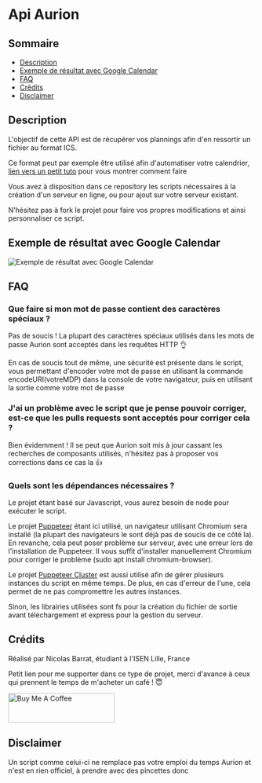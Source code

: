 # Api Aurion

## Sommaire
- [Description](#Description)
- [Exemple de résultat avec Google Calendar](#Exemple)
- [FAQ](#FAQ)
- [Crédits](#Credits)
- [Disclaimer](#Disclaimer)

## Description <a id="Description"></a>

L'objectif de cette API est de récupérer vos plannings afin d'en ressortir un fichier au format ICS.

Ce format peut par exemple être utilisé afin d'automatiser votre
calendrier, [lien vers un petit tuto](https://blog.share-d.com/application/les-tutos/tuto-comment-synchroniser-agenda/)
pour vous montrer comment faire

Vous avez à disposition dans ce repository les scripts nécessaires à la création d'un serveur en ligne, ou pour ajout
sur votre serveur existant.

N'hésitez pas à fork le projet pour faire vos propres modifications et ainsi personnaliser ce script.

## Exemple de résultat avec Google Calendar <a id="Exemple"></a>

![Exemple de résultat avec Google Calendar](https://github.com/nicolegrimpeur/apiAurion/blob/master/R%C3%A9sultat%20avec%20Google%20Calendar.png?raw=true)

## FAQ <a id="FAQ"></a>

### Que faire si mon mot de passe contient des caractères spéciaux ?

Pas de soucis ! La plupart des caractères spéciaux utilisés dans les mots de passe Aurion sont acceptés dans les
requêtes HTTP 👌

En cas de soucis tout de même, une sécurité est présente dans le script, vous permettant d'encoder votre mot de passe en
utilisant la commande encodeURI(votreMDP) dans la console de votre navigateur, puis en utilisant la sortie comme votre
mot de passe

### J'ai un problème avec le script que je pense pouvoir corriger, est-ce que les pulls requests sont acceptés pour corriger cela ?

Bien évidemment ! Il se peut que Aurion soit mis à jour cassant les recherches de composants utilisés, n'hésitez pas à
proposer vos corrections dans ce cas la 👍

### Quels sont les dépendances nécessaires ?

Le projet étant basé sur Javascript, vous aurez besoin de node pour exécuter le script.

Le projet [Puppeteer](https://github.com/puppeteer/puppeteer) étant ici utilisé, un navigateur utilisant Chromium sera
installé (la plupart des navigateurs le sont déjà pas de soucis de ce côté la). En revanche, cela peut poser problème
sur serveur, avec une erreur lors de l'installation de Puppeteer. Il vous suffit d'installer manuellement Chromium pour
corriger le problème (sudo apt install chromium-browser).

Le projet [Puppeteer Cluster](https://github.com/thomasdondorf/puppeteer-cluster) est aussi utilisé afin de gérer plusieurs instances du script en même temps. De plus, en cas d'erreur de l'une, cela permet de ne pas compromettre les autres instances.

Sinon, les librairies utilisées sont fs pour la création du fichier de sortie avant téléchargement et express pour la
gestion du serveur.

## Crédits <a id="Credits"></a>

Réalisé par Nicolas Barrat, étudiant à l'ISEN Lille, France

Petit lien pour me supporter dans ce type de projet, merci d'avance à ceux qui prennent le temps de m'acheter un café !
😇

<a href="https://www.buymeacoffee.com/nicolegrimpeur" target="_blank"><img src="https://cdn.buymeacoffee.com/buttons/v2/default-blue.png" alt="Buy Me A Coffee" style="height: 60px !important;width: 217px !important;" ></a>

## Disclaimer <a id="Disclaimer"></a>

Un script comme celui-ci ne remplace pas votre emploi du temps Aurion et n'est en rien officiel, à prendre avec des pincettes donc
